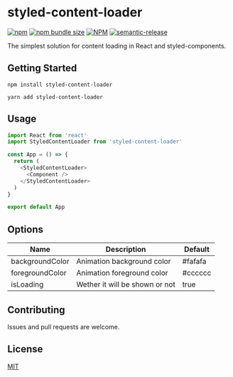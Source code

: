 # styled-content-loader

[![npm](https://img.shields.io/npm/v/styled-content-loader)](https://www.npmjs.com/styled-content-loader)
[![npm bundle size](https://img.shields.io/bundlephobia/minzip/styled-content-loader)](https://www.npmjs.com/styled-content-loader)
[![NPM](https://img.shields.io/npm/l/styled-content-loader)](LICENSE.md)
[![semantic-release](https://img.shields.io/badge/%20%20%F0%9F%93%A6%F0%9F%9A%80-semantic--release-e10079.svg)](https://github.com/semantic-release/semantic-release)

The simplest solution for content loading in React and styled-components.

## Getting Started

```
npm install styled-content-loader
```

```
yarn add styled-content-loader
```

## Usage

```js
import React from 'react'
import StyledContentLoader from 'styled-content-loader'

const App = () => {
  return (
    <StyledContentLoader>
      <Component />
    </StyledContentLoader>
  )
}

export default App
```

## Options

| Name            | Description                    | Default |
| --------------- | ------------------------------ | ------- |
| backgroundColor | Animation background color     | #fafafa |
| foregroundColor | Animation foreground color     | #cccccc |
| isLoading       | Wether it will be shown or not | true    |

## Contributing

Issues and pull requests are welcome.

## License

[MIT](https://github.com/rfoell/styled-content-loader/blob/master/LICENSE)
